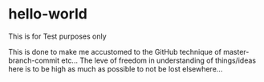 # hello-world
This is for Test purposes only

This is done to make me accustomed to the GitHub technique of master-branch-commit etc... 
The leve of freedom in understanding of things/ideas here is to be high as much as possible to not be lost elsewhere...
